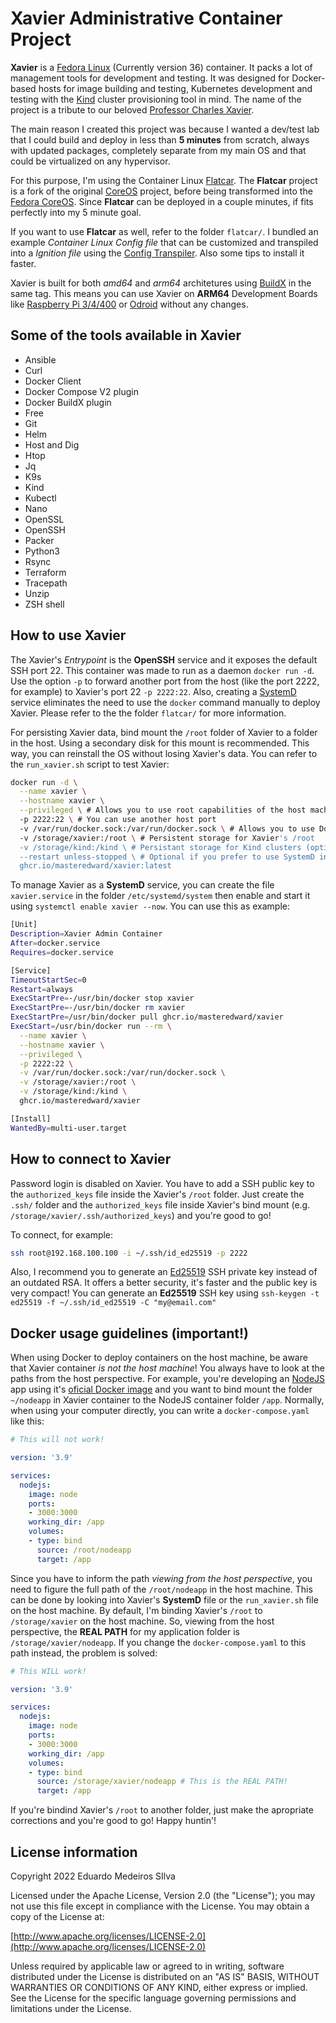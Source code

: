 # Xavier Administrative Container Project

**Xavier** is a [Fedora Linux](https://getfedora.org/) (Currently version 36) container. It packs a lot of management tools for development and testing. It was designed for Docker-based hosts for image building and testing, Kubernetes development and testing with the [Kind](https://kind.sigs.k8s.io/) cluster provisioning tool in mind. The name of the project is a tribute to our beloved [Professor Charles Xavier](https://www.wikipedia.org/wiki/Professor_X).

The main reason I created this project was because I wanted a dev/test lab that I could build and deploy in less than **5 minutes** from scratch, always with updated packages, completely separate from my main OS and that could be virtualized on any hypervisor.

For this purpose, I'm using the Container Linux [Flatcar](https://flatcar-linux.org/). The **Flatcar** project is a fork of the original [CoreOS](https://www.wikipedia.org/wiki/Container_Linux) project, before being transformed into the [Fedora CoreOS](https://getfedora.org/coreos). Since **Flatcar** can be deployed in a couple minutes, if fits perfectly into my 5 minute goal.

If you want to use **Flatcar** as well, refer to the folder `flatcar/`. I bundled an example *Container Linux Config file* that can be customized and transpiled into a *Ignition file* using the [Config Transpiler](https://flatcar-linux.org/docs/latest/provisioning/config-transpiler/getting-started/). Also some tips to install it faster.

Xavier is built for both *amd64* and *arm64* architetures using [BuildX](https://github.com/docker/buildx) in the same tag. This means you can use Xavier on **ARM64** Development Boards like [Raspberry Pi 3/4/400](https://www.raspberrypi.org/) or [Odroid](https://www.hardkernel.com/) without any changes.

## Some of the tools available in Xavier

- Ansible
- Curl
- Docker Client
- Docker Compose V2 plugin
- Docker BuildX plugin
- Free
- Git
- Helm
- Host and Dig
- Htop
- Jq
- K9s
- Kind
- Kubectl
- Nano
- OpenSSL
- OpenSSH
- Packer
- Python3
- Rsync
- Terraform
- Tracepath
- Unzip
- ZSH shell

## How to use Xavier

The Xavier's *Entrypoint* is the **OpenSSH** service and it exposes the default SSH port 22. This container was made to run as a daemon `docker run -d`. Use the option `-p` to forward another port from the host (like the port 2222, for example) to Xavier's port 22 `-p 2222:22`. Also, creating a [SystemD](https://systemd.io/) service eliminates the need to use the `docker` command manually to deploy Xavier. Please refer to the the folder `flatcar/` for more information.

For persisting Xavier data, bind mount the `/root` folder of Xavier to a folder in the host. Using a secondary disk for this mount is recommended. This way, you can reinstall the OS without losing Xavier's data. You can refer to the `run_xavier.sh` script to test Xavier:

```bash
docker run -d \
  --name xavier \
  --hostname xavier \
  --privileged \ # Allows you to use root capabilities of the host machine
  -p 2222:22 \ # You can use another host port
  -v /var/run/docker.sock:/var/run/docker.sock \ # Allows you to use Docker from Xavier
  -v /storage/xavier:/root \ # Persistent storage for Xavier's /root
  -v /storage/kind:/kind \ # Persistant storage for Kind clusters (optional)
  --restart unless-stopped \ # Optional if you prefer to use SystemD instead.
  ghcr.io/masteredward/xavier:latest
```

To manage Xavier as a **SystemD** service, you can create the file `xavier.service` in the folder `/etc/systemd/system` then enable and start it using `systemctl enable xavier --now`. You can use this as example:

```bash
[Unit]
Description=Xavier Admin Container
After=docker.service
Requires=docker.service

[Service]
TimeoutStartSec=0
Restart=always
ExecStartPre=-/usr/bin/docker stop xavier
ExecStartPre=-/usr/bin/docker rm xavier
ExecStartPre=/usr/bin/docker pull ghcr.io/masteredward/xavier
ExecStart=/usr/bin/docker run --rm \
  --name xavier \
  --hostname xavier \
  --privileged \
  -p 2222:22 \
  -v /var/run/docker.sock:/var/run/docker.sock \
  -v /storage/xavier:/root \
  -v /storage/kind:/kind \
  ghcr.io/masteredward/xavier

[Install]
WantedBy=multi-user.target
```

## How to connect to Xavier

Password login is disabled on Xavier. You have to add a SSH public key to the `authorized_keys` file inside the Xavier's `/root` folder. Just create the `.ssh/` folder and the `authorized_keys` file inside Xavier's bind mount (e.g. `/storage/xavier/.ssh/authorized_keys`) and you're good to go!

To connect, for example:

```bash
ssh root@192.168.100.100 -i ~/.ssh/id_ed25519 -p 2222
```

Also, I recommend you to generate an [Ed25519](https://ed25519.cr.yp.to/) SSH private key instead of an outdated RSA. It offers a better security, it's faster and the public key is very compact! You can generate an **Ed25519** SSH key using `ssh-keygen -t ed25519 -f ~/.ssh/id_ed25519 -C "my@email.com"`

## Docker usage guidelines (important!)

When using Docker to deploy containers on the host machine, be aware that Xavier container *is not the host machine*! You always have to look at the paths from the host perspective. For example, you're developing an [NodeJS](https://nodejs.org) app using it's [oficial Docker image](https://hub.docker.com/_/node) and you want to bind mount the folder `~/nodeapp` in Xavier container to the NodeJS container folder `/app`. Normally, when using your computer directly, you can write a `docker-compose.yaml` like this:

```yaml
# This will not work!

version: '3.9'

services:
  nodejs:
    image: node
    ports:
    - 3000:3000
    working_dir: /app
    volumes:
    - type: bind
      source: /root/nodeapp
      target: /app
```

Since you have to inform the path *viewing from the host perspective*, you need to figure the full path of the `/root/nodeapp` in the host machine. This can be done by looking into Xavier's **SystemD** file or the `run_xavier.sh` file on the host machine. By default, I'm binding Xavier's `/root` to `/storage/xavier` on the host machine. So, viewing from the host perspective, the **REAL PATH** for my application folder is `/storage/xavier/nodeapp`. If you change the `docker-compose.yaml` to this path instead, the problem is solved:

```yaml
# This WILL work!

version: '3.9'

services:
  nodejs:
    image: node
    ports:
    - 3000:3000
    working_dir: /app
    volumes:
    - type: bind
      source: /storage/xavier/nodeapp # This is the REAL PATH!
      target: /app
```

If you're bindind Xavier's `/root` to another folder, just make the apropriate corrections and you're good to go! Happy huntin'!

## License information

Copyright 2022 Eduardo Medeiros SIlva

Licensed under the Apache License, Version 2.0 (the "License"); you may not use this file except in compliance with the License. You may obtain a copy of the License at:

[http://www.apache.org/licenses/LICENSE-2.0](http://www.apache.org/licenses/LICENSE-2.0)

Unless required by applicable law or agreed to in writing, software distributed under the License is distributed on an "AS IS" BASIS, WITHOUT WARRANTIES OR CONDITIONS OF ANY KIND, either express or implied. See the License for the specific language governing permissions and limitations under the License.
